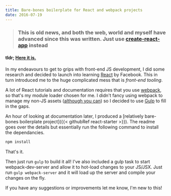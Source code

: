 ```yaml
---
title: Bare-bones boilerplate for React and webpack projects
date: 2016-07-19
---
```


> ### This is old news, and both the web, world and myself have advanced since this was written. Just use [create-react-app](https://create-react-app.dev/) instead

#### **tldr; [Here it is.]({{site.github_url}}/react-starter)**


In my endeavours to get to grips with front-end JS development, I did some research and decided to launch into learning [React](https://facebook.github.io/react) by Facebook. This in turn introduced me to the huge complicated mess that is *front-end tooling*.

A lot of React tutorials and documentation requires that you use [webpack](https://webpack.github.io), so that's my module loader chosen for me. I didn't fancy using webpack to manage my non-JS assets ([although you can](https://webpack.github.io/docs/using-loaders.html)) so I decided to use [Gulp](http://gulpjs.com) to fill in the gaps.

An hour of looking at documentation later, I produced a [relatively bare-bones boilerplate project]({{< githubRef react-starter >}}). The readme goes over the details but essentially run the following command to install the dependancies.

``` bash
npm install
```
That's it.

Then just run `gulp` to build it all! I've also included a gulp task to start webpack-dev-server and allow it to hot-load changes to your JS/JSX. Just run `gulp webpack-server` and it will load up the server and compile your changes on the fly.

If you have any suggestions or improvements let me know, I'm new to this!
